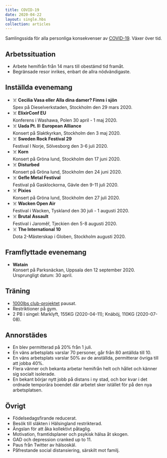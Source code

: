 ```yaml
---
title: COVID-19
date: 2020-04-22
layout: single.hbs
collection: articles
---
```


Samlingssida för alla personliga konsekvenser av [COVID-19](https://sv.wikipedia.org/wiki/Covid-19). Växer över tid.

## Arbetssituation

* Arbete hemifrån från 14 mars till obestämd tid framåt.
* Begränsade resor inrikes, enbart de allra nödvändigaste.

## Inställda evenemang

* ☠️ **Cecilia Vasa eller Alla dina damer? Finns i sjön**  
  Spex på Dieselverkstaden, Stockholm den 29 mars 2020.
* ☠️ **ElixirConf EU**  
  Konferens i Washawa, Polen 30 april - 1 maj 2020.
* ☠️ **Uada Pt. II: European Alliance**  
  Konsert på Slaktkyrkan, Stockholm den 3 maj 2020.
* ☠️ **Sweden Rock Festival 29**  
  Festival I Norje, Sölvesborg den 3-6 juli 2020.
* ☠️ **Korn**  
  Konsert på Gröna lund, Stockholm den 17 juni 2020.
* ☠️ **Disturbed**  
  Konsert på Gröna lund, Stockholm den 24 juni 2020.
* ☠️ **Gefle Metal Festival**  
  Festival på Gasklockorna, Gävle den 9-11 juli 2020.
* ☠️ **Pixies**  
  Konsert på Gröna lund, Stockholm den 27 juli 2020.
* ☠️ **Wacken Open Air**  
  Festival i Wacken, Tyskland den 30 juli - 1 augusti 2020.
* ☠️ **Brutal Assault**  
  Festival i Jaroměř, Tjeckien den 5-8 augusti 2020.
* ☠️ **The International 10**  
  Dota 2-Mästerskap i Globen, Stockholm augusti 2020.

## Framflyttade evenemang

* **Watain**  
  Konsert på Parksnäckan, Uppsala den 12 september 2020.  
  Ursprungligt datum: 30 april.

## Träning

* [1000lbs club-projektet](../../2020/1000lbs/) pausat.
* Restriktioner på gym.
* 2 PB i singel: Marklyft, 155KG (2020-04-11); Knäböj, 110KG (2020-07-08).

## Annorstädes

* En blev permitterad på 20% från 1 juli.
* En väns arbetsplats varslar 70 personer, går från 80 antällda till 10.
* En väns arbetsplats varslar 50% av de anställda, permitterar övriga till att jobba 40%.
* Flera vänner och bekanta arbetar hemifrån helt och hållet och känner sig socialt isolerade.
* En bekant börjar nytt jobb på distans i ny stad, och bor kvar i det ordnade temporära boendet där arbetet sker istället för på den nya arbetsplatsen.

## Övrigt

* Födelsedagsfirande reducerat.
* Besök till släkten i Hälsingland restrikterad.
* Ängslan för att åka kollektivt påtaglig.
* Motivation, framtidsplaner och psykisk hälsa åt skogen.
* GAD och depression cranked up to 11.
* Paus från Twitter av hälsoskäl.
* Påfrestande social distansiering, särskilt mot familj.

